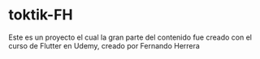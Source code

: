 # toktik-FH
Este es un proyecto el cual la gran parte del contenido fue creado con el curso de Flutter en Udemy, creado por Fernando Herrera

